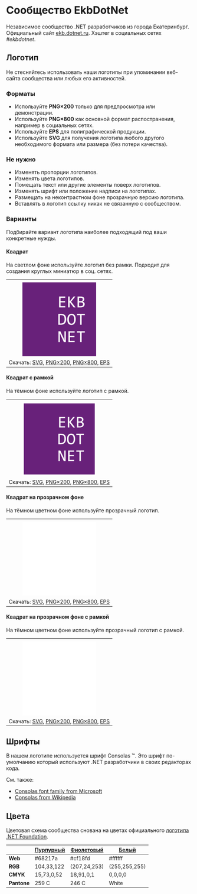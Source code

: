 ﻿# Сообщество EkbDotNet

Независимое сообщество .NET разработчиков из города Екатеринбург. Официальный сайт [ekb.dotnet.ru](https://ekb.dotnet.ru/). Хэштег в социальных сетях _#ekbdotnet_.

## Логотип

Не стесняйтесь использовать наши логотипы при упоминании веб-сайта сообщества или любых его активностей.

### Форматы

- Используйте **PNG×200** только для предпросмотра или демонстрации.
- Используйте **PNG×800** как основной формат распостранения, например в социальных сетях.
- Используйте **EPS** для полиграфической продукции.
- Используйте **SVG** для получения логотипа любого другого необходимого формата или размера (без потери качества).

### Не нужно

- Изменять пропорции логотипов.
- Изменять цвета логотипов.
- Помещать текст или другие элементы поверх логотипов.
- Изменять шрифт или положение надписи на логотипах.
- Размещать на неконтрастном фоне прозрачную версию логотипа.
- Вставлять в логотип ссылку никак не связанную с сообществом.

### Варианты

Подбирайте вариант логотипа наиболее подходящий под ваши конкретные нужды.

#### Квадрат

На светлом фоне используйте логотип без рамки. Подходит для создания круглых миниатюр в соц. сетях.

|       |
| :---: |
|       |
| ![Квадратный логотип EkbDotNet](ekbdotnet-logo-squared-200.png) |
| Скачать: [SVG](https://raw.githubusercontent.com/kulakovt/SpbDotNet/master/Logo/Ekb/ekbdotnet-logo-squared.svg), [PNG×200](https://raw.githubusercontent.com/kulakovt/SpbDotNet/master/Logo/Ekb/ekbdotnet-logo-squared-200.png), [PNG×800](https://raw.githubusercontent.com/kulakovt/SpbDotNet/master/Logo/Ekb/ekbdotnet-logo-squared-800.png), [EPS](https://raw.githubusercontent.com/kulakovt/SpbDotNet/master/Logo/Ekb/ekbdotnet-logo-squared.eps) |

#### Квадрат с рамкой

На тёмном фоне используйте логотип с рамкой.

|       |
| :---: |
|       |
| ![Квадратный логотип EkbDotNet с рамкой](ekbdotnet-logo-squared-bordered-200.png) |
| Скачать: [SVG](https://raw.githubusercontent.com/kulakovt/SpbDotNet/master/Logo/Ekb/ekbdotnet-logo-squared-bordered.svg), [PNG×200](https://raw.githubusercontent.com/kulakovt/SpbDotNet/master/Logo/Ekb/ekbdotnet-logo-squared-bordered-200.png), [PNG×800](https://raw.githubusercontent.com/kulakovt/SpbDotNet/master/Logo/Ekb/ekbdotnet-logo-squared-bordered-800.png), [EPS](https://raw.githubusercontent.com/kulakovt/SpbDotNet/master/Logo/Ekb/ekbdotnet-logo-squared-bordered.eps) |

#### Квадрат на прозрачном фоне

На тёмном цветном фоне используйте прозрачный логотип.

|       |
| :---: |
|       |
| ![Квадратный прозрачный логотип EkbDotNet](ekbdotnet-logo-squared-white-200.png) |
| Скачать: [SVG](https://raw.githubusercontent.com/kulakovt/SpbDotNet/master/Logo/Ekb/ekbdotnet-logo-squared-white.svg), [PNG×200](https://raw.githubusercontent.com/kulakovt/SpbDotNet/master/Logo/Ekb/ekbdotnet-logo-squared-white-200.png), [PNG×800](https://raw.githubusercontent.com/kulakovt/SpbDotNet/master/Logo/Ekb/ekbdotnet-logo-squared-white-800.png), [EPS](https://raw.githubusercontent.com/kulakovt/SpbDotNet/master/Logo/Ekb/ekbdotnet-logo-squared-white.eps) |

#### Квадрат на прозрачном фоне с рамкой

На тёмном цветном фоне используйте прозрачный логотип с рамкой.

|       |
| :---: |
|       |
| ![Квадратный прозрачный логотип EkbDotNet с рамкой](ekbdotnet-logo-squared-white-bordered-200.png) |
| Скачать: [SVG](https://raw.githubusercontent.com/kulakovt/SpbDotNet/master/Logo/Ekb/ekbdotnet-logo-squared-white-bordered.svg), [PNG×200](https://raw.githubusercontent.com/kulakovt/SpbDotNet/master/Logo/Ekb/ekbdotnet-logo-squared-white-bordered-200.png), [PNG×800](https://raw.githubusercontent.com/kulakovt/SpbDotNet/master/Logo/Ekb/ekbdotnet-logo-squared-white-bordered-800.png), [EPS](https://raw.githubusercontent.com/kulakovt/SpbDotNet/master/Logo/Ekb/ekbdotnet-logo-squared-white-bordered.eps) |

## Шрифты

В нашем логотипе используется шрифт Consolas ™. Это шрифт по-умолчанию который используют .NET разработчики в своих редакторах кода.

См. также:

- [Consolas font family from Microsoft](https://docs.microsoft.com/en-us/typography/font-list/consolas)
- [Consolas from Wikipedia](https://en.wikipedia.org/wiki/Consolas)

## Цвета

Цветовая схема сообщества снована на цветах официального [логотипа .NET Foundation](https://github.com/dotnet/swag/tree/master/logo).

|             | [Пурпурный](https://www.color-hex.com/color/68217a) | [Фиолетовый](https://www.color-hex.com/color/cf18fd) | [Белый](https://www.color-hex.com/color/ffffff) |
| ----------- | --------------------------------------------------- | ---------------------------------------------------- | ----------------------------------------------- |
| **Web**     | #68217a                                             | #cf18fd                                              | #ffffff                                         |
| **RGB**     | 104,33,122                                          | (207,24,253)                                         | (255,255,255)                                   |
| **CMYK**    | 15,73,0,52                                          | 18,91,0,1                                            | 0,0,0,0                                         |
| **Pantone** | 259 C                                               | 246 C                                                | White                                           |

